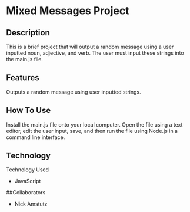 # Mixed Messages Project

## Description
This is a brief project that will output a random message using a user inputted noun, adjective, and verb. The user must input these strings into the main.js file.

## Features
Outputs a random message using user inputted strings.

## How To Use
Install the main.js file onto your local computer. Open the file using a text editor, edit the user input, save, and then run the file using Node.js in a command line interface.

## Technology
Technology Used
* JavaScript

##Collaborators
* Nick Amstutz